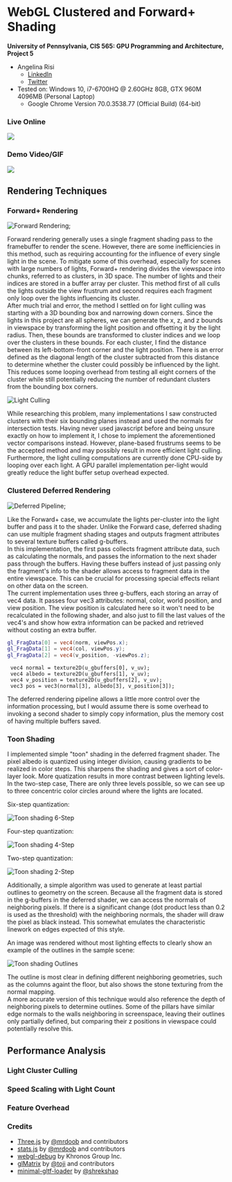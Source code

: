 WebGL Clustered and Forward+ Shading
======================

**University of Pennsylvania, CIS 565: GPU Programming and Architecture, Project 5**

* Angelina Risi
  * [LinkedIn](www.linkedin.com/in/angelina-risi)
  * [Twitter](https://twitter.com/Angelina_Risi)
* Tested on: Windows 10, i7-6700HQ @ 2.60GHz 8GB, GTX 960M 4096MB (Personal Laptop)
    * Google Chrome Version 70.0.3538.77 (Official Build) (64-bit)


### Live Online

[![](img/Toon1000Lights.png)](https://risia.github.io/Project5-WebGL-Clustered-Deferred-Forward-Plus/)

### Demo Video/GIF

[![](img/video.png)](TODO)

## Rendering Techniques

### Forward+ Rendering
  
![Forward Rendering](img/forward.png);
  
Forward rendering generally uses a single fragment shading pass to the framebuffer to render the scene. However, there are some inefficiencies in this method, such as requiring accounting for the influence of every single light in the scene. To mitigate some of this overhead, especially for scenes with large numbers of lights, Forward+ rendering divides the viewspace into chunks, referred to as clusters, in 3D space. The number of lights and their indices are stored in a buffer array per cluster. This method first of all culls the lights outside the view frustrum and second requires each fragment only loop over the lights influencing its cluster.  
After much trial and error, the method I settled on for light culling was starting with a 3D bounding box and narrowing down corners. Since the lights in this project are all spheres, we can generate the x, z, and z bounds in viewspace by transforming the light position and offsetting it by the light radius. Then, these bounds are transformed to cluster indices and we loop over the clusters in these bounds. For each cluster, I find the distance between its left-bottom-front corner and the light position. There is an error defined as the diagonal length of the cluster subtracted from this distance to determine whether the cluster could possibly be influenced by the light. This reduces some looping overhead from testing all eight corners of the cluster while still potentially reducing the number of redundant clusters from the bounding box corners.  
  
![Light Culling](img/LightCulling.png)
  
While researching this problem, many implementations I saw constructed clusters with their six bounding planes instead and used the normals for intersection tests. Having never used javascript before and being unsure exactly on how to implement it, I chose to implement the aforementioned vector comparisons instead. However, plane-based frustrums seems to be the accepted method and may possibly result in more efficient light culling.  
Furthermore, the light culling computations are currently done CPU-side by looping over each light. A GPU parallel implementation per-light would greatly reduce the  light buffer setup overhead expected.  
  
  
### Clustered Deferred Rendering  
  
![Deferred Pipeline](img/deferred.png);
  
Like the Forward+ case, we accumulate the lights per-cluster into the light buffer and pass it to the shader. Unlike the Forward case, deferred shading can use multiple fragment shading stages and outputs fragment attributes to several texture buffers called g-buffers.  
In this implementation, the first pass collects fragment attribute data, such as calculating the normals, and passes the information to the next shader pass through the buffers. Having these buffers instead of just passing only the fragment's info to the shader allows access to fragment data in the entire viewspace. This can be crucial for processing special effects reliant on other data on the screen.  
The current implementation uses three g-buffers, each storing an array of vec4 data. It passes four vec3 attributes: normal, color, world position, and view position. The view position is calculated here so it won't need to be recalculated in the following shader, and also just to fill the last values of the vec4's and show how extra information can be packed and retrieved without costing an extra buffer.  
  
```glsl  
gl_FragData[0] = vec4(norm, viewPos.x);
gl_FragData[1] = vec4(col, viewPos.y);
gl_FragData[2] = vec4(v_position, -viewPos.z);
``` 
```
 vec4 normal = texture2D(u_gbuffers[0], v_uv);
 vec4 albedo = texture2D(u_gbuffers[1], v_uv);
 vec4 v_position = texture2D(u_gbuffers[2], v_uv);
 vec3 pos = vec3(normal[3], albedo[3], v_position[3]);
 ```
  
The deferred rendering pipeline allows a little more control over the information processing, but I would assume there is some overhead to invoking a second shader to simply copy information, plus the memory cost of having multiple buffers saved.
  

### Toon Shading  
  
I implemented simple "toon" shading in the deferred fragment shader. The pixel albedo is quantized using integer division, causing gradients to be realized in color steps. This sharpens the shading and gives a sort of color-layer look. More quatization results in more contrast between lighting levels. In the two-step case, There are only three levels possible, so we can see up to three concentric color circles around where the lights are located.
  
Six-step quantization:  
  
![Toon shading 6-Step](img/ToonShading.png) 
  
Four-step quantization:  
   
![Toon shading 4-Step](img/ToonShading_4Step.png)
   
Two-step quantization:  
  
![Toon shading 2-Step](img/ToonShading_2Step.png)
  
Additionally, a simple algorithm was used to generate at least partial outlines to geometry on the screen. Because all the fragment data is stored in the g-buffers in the deferred shader, we can access the normals of neighboring pixels. If there is a significant change (dot product less than 0.2 is used as the threshold) with the neighboring normals, the shader will draw the pixel as black instead. This somewhat emulates the characteristic linework on edges expected of this style.  
  
An image was rendered without most lighting effects to clearly show an example of the outlines in the sample scene:  
  
![Toon shading Outlines](img/ToonShading_Outline.png)  
  
The outline is most clear in defining different neighboring geometries, such as the columns againt the floor, but also shows the stone texturing from the normal mapping.  
A more accurate version of this technique would also reference the depth of neighboring pixels to determine outlines. Some of the pillars have similar edge normals to the walls neighboring in screenspace, leaving their outlines only partially defined, but comparing their z positions in viewspace could potentially resolve this.

  
  
## Performance Analysis  
  
### Light Cluster Culling  
  
### Speed Scaling with Light Count  
  
### Feature Overhead  
  
  
### Credits

* [Three.js](https://github.com/mrdoob/three.js) by [@mrdoob](https://github.com/mrdoob) and contributors
* [stats.js](https://github.com/mrdoob/stats.js) by [@mrdoob](https://github.com/mrdoob) and contributors
* [webgl-debug](https://github.com/KhronosGroup/WebGLDeveloperTools) by Khronos Group Inc.
* [glMatrix](https://github.com/toji/gl-matrix) by [@toji](https://github.com/toji) and contributors
* [minimal-gltf-loader](https://github.com/shrekshao/minimal-gltf-loader) by [@shrekshao](https://github.com/shrekshao)
